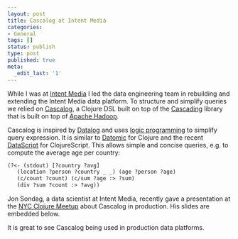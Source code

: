 ```yaml
---
layout: post
title: Cascalog at Intent Media
categories:
- General
tags: []
status: publish
type: post
published: true
meta:
  _edit_last: '1'
---
```


While I was at [Intent Media](http://www.intentmedia.com/) I led the data
engineering team in rebuilding and extending the Intent Media data platform. To structure and
simplify queries we relied on [Cascalog](http://cascalog.org/), a Clojure
DSL built on top of the [Cascading](http://www.cascading.org/) library that is
built on top of [Apache Hadoop](https://hadoop.apache.org/).

Cascalog is inspired by [Datalog](http://docs.racket-lang.org/datalog/) and
uses [logic programming](https://en.wikipedia.org/wiki/Logic_programming)
to simplify query expression. It is similar to
[Datomic](http://www.datomic.com/) for Clojure and the recent
[DataScript](https://github.com/tonsky/datascript) for ClojureScript. This
allows simple and concise queries, e.g. to compute the average age per country:

```clojure
(?<- (stdout) [?country ?avg] 
   (location ?person ?country _ _) (age ?person ?age)
   (c/count ?count) (c/sum ?age :> ?sum)
   (div ?sum ?count :> ?avg))
```

Jon Sondag, a data scientist at Intent Media, recently gave a presentation at
the [NYC Clojure Meetup](http://www.meetup.com/Clojure-NYC/) about Cascalog in production. His slides are embedded
below.

<script async class="speakerdeck-embed" data-id="1d217290a6cb0131c0d042bc169ecec2" data-ratio="1.2994923857868" src="//speakerdeck.com/assets/embed.js"></script>

It is great to see Cascalog being used in production data platforms.
